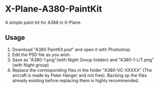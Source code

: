 # X-Plane-A380-PaintKit
A simple paint kit for A388 in X-Plane.

## Usage
1. Download "A380 PaintKit.psd" and open it with Photoshop.
2. Edit the PSD file as you wish.
3. Save as "A380-1.png"(with Night Group hidden) and "A380-1-LIT.png"(with Night group)
4. Replace the corresponding files in the folder "A380-VC-XXXXX" (The aircraft is made by Peter Hanger and not free). Backing up the files already existing before replacing them is highly recommended. 
